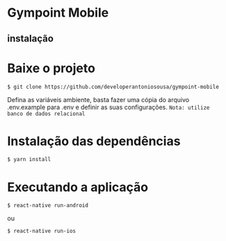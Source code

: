 # Gympoint Mobile

## instalação

# Baixe o projeto

```
$ git clone https://github.com/developerantoniosousa/gympoint-mobile
```

Defina as variáveis ambiente, basta fazer uma cópia do arquivo .env.example para .env e definir as suas configurações. `Nota: utilize banco de dados relacional`

# Instalação das dependências

```
$ yarn install
```

# Executando a aplicação

```
$ react-native run-android
```

ou

```
$ react-native run-ios
```
